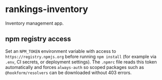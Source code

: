 # rankings-inventory

Inventory management app.

## npm registry access

Set an `NPM_TOKEN` environment variable with access to `https://registry.npmjs.org` before running `npm install` (for example via `.env`, CI secrets, or deployment settings). The `.npmrc` file reads this token automatically and forces `always-auth` so scoped packages such as `@hookform/resolvers` can be downloaded without 403 errors.
